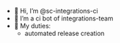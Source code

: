 - 👋 Hi, I’m @sc-integrations-ci
- 👀 I’m a ci bot of integrations-team
- 🌸 My duties:
    - automated release creation

<!---
sc-integrations-ci/sc-integrations-ci is a ✨ special ✨ repository because its `README.md` (this file) appears on your GitHub profile.
You can click the Preview link to take a look at your changes.
--->
